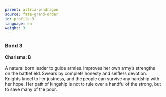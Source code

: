 ```yaml
---
parent: altria-pendragon
source: fate-grand-order
id: profile-3
language: en
weight: 3
---
```


### Bond 3

#### Charisma: B

A natural born leader to guide armies.
Improves her own army’s strengths on the battlefield.
Swears by complete honesty and selfless devotion.
Knights kneel to her justness, and the people can survive any hardship with her hope.
Her path of kingship is not to rule over a handful of the strong, but to save many of the poor.

